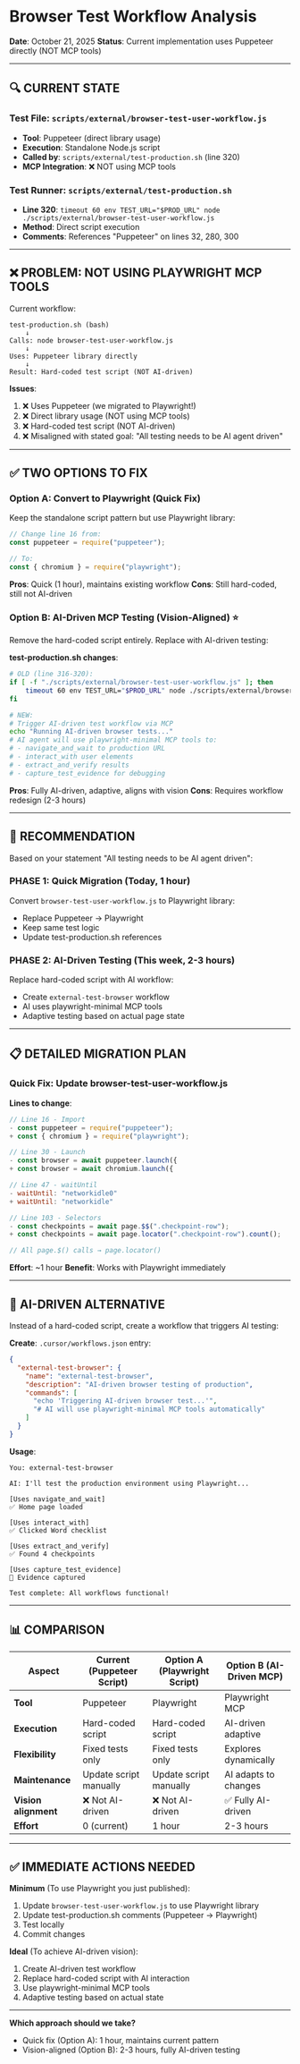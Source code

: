 # Browser Test Workflow Analysis

**Date**: October 21, 2025
**Status**: Current implementation uses Puppeteer directly (NOT MCP tools)

---

## 🔍 **CURRENT STATE**

### **Test File**: `scripts/external/browser-test-user-workflow.js`
- **Tool**: Puppeteer (direct library usage)
- **Execution**: Standalone Node.js script
- **Called by**: `scripts/external/test-production.sh` (line 320)
- **MCP Integration**: ❌ NOT using MCP tools

### **Test Runner**: `scripts/external/test-production.sh`
- **Line 320**: `timeout 60 env TEST_URL="$PROD_URL" node ./scripts/external/browser-test-user-workflow.js`
- **Method**: Direct script execution
- **Comments**: References "Puppeteer" on lines 32, 280, 300

---

## ❌ **PROBLEM: NOT USING PLAYWRIGHT MCP TOOLS**

Current workflow:
```
test-production.sh (bash)
    ↓
Calls: node browser-test-user-workflow.js
    ↓
Uses: Puppeteer library directly
    ↓
Result: Hard-coded test script (NOT AI-driven)
```

**Issues**:
1. ❌ Uses Puppeteer (we migrated to Playwright!)
2. ❌ Direct library usage (NOT using MCP tools)
3. ❌ Hard-coded test script (NOT AI-driven)
4. ❌ Misaligned with stated goal: "All testing needs to be AI agent driven"

---

## ✅ **TWO OPTIONS TO FIX**

### **Option A: Convert to Playwright** (Quick Fix)
Keep the standalone script pattern but use Playwright library:

```javascript
// Change line 16 from:
const puppeteer = require("puppeteer");

// To:
const { chromium } = require("playwright");
```

**Pros**: Quick (1 hour), maintains existing workflow
**Cons**: Still hard-coded, still not AI-driven

### **Option B: AI-Driven MCP Testing** (Vision-Aligned) ⭐

Remove the hard-coded script entirely. Replace with AI-driven testing:

**test-production.sh changes**:
```bash
# OLD (line 316-320):
if [ -f "./scripts/external/browser-test-user-workflow.js" ]; then
    timeout 60 env TEST_URL="$PROD_URL" node ./scripts/external/browser-test-user-workflow.js
fi

# NEW:
# Trigger AI-driven test workflow via MCP
echo "Running AI-driven browser tests..."
# AI agent will use playwright-minimal MCP tools to:
# - navigate_and_wait to production URL
# - interact_with user elements
# - extract_and_verify results
# - capture_test_evidence for debugging
```

**Pros**: Fully AI-driven, adaptive, aligns with vision
**Cons**: Requires workflow redesign (2-3 hours)

---

## 🎯 **RECOMMENDATION**

Based on your statement "All testing needs to be AI agent driven":

### **PHASE 1: Quick Migration** (Today, 1 hour)
Convert `browser-test-user-workflow.js` to Playwright library:
- Replace Puppeteer → Playwright
- Keep same test logic
- Update test-production.sh references

### **PHASE 2: AI-Driven Testing** (This week, 2-3 hours)
Replace hard-coded script with AI workflow:
- Create `external-test-browser` workflow
- AI uses playwright-minimal MCP tools
- Adaptive testing based on actual page state

---

## 📋 **DETAILED MIGRATION PLAN**

### **Quick Fix: Update browser-test-user-workflow.js**

**Lines to change**:
```javascript
// Line 16 - Import
- const puppeteer = require("puppeteer");
+ const { chromium } = require("playwright");

// Line 30 - Launch
- const browser = await puppeteer.launch({
+ const browser = await chromium.launch({

// Line 47 - waitUntil
- waitUntil: "networkidle0"
+ waitUntil: "networkidle"

// Line 103 - Selectors
- const checkpoints = await page.$$(".checkpoint-row");
+ const checkpoints = await page.locator(".checkpoint-row").count();

// All page.$() calls → page.locator()
```

**Effort**: ~1 hour
**Benefit**: Works with Playwright immediately

---

## 🚀 **AI-DRIVEN ALTERNATIVE**

Instead of a hard-coded script, create a workflow that triggers AI testing:

**Create**: `.cursor/workflows.json` entry:
```json
{
  "external-test-browser": {
    "name": "external-test-browser",
    "description": "AI-driven browser testing of production",
    "commands": [
      "echo 'Triggering AI-driven browser test...'",
      "# AI will use playwright-minimal MCP tools automatically"
    ]
  }
}
```

**Usage**:
```
You: external-test-browser

AI: I'll test the production environment using Playwright...

[Uses navigate_and_wait]
✅ Home page loaded

[Uses interact_with]
✅ Clicked Word checklist

[Uses extract_and_verify]
✅ Found 4 checkpoints

[Uses capture_test_evidence]
📸 Evidence captured

Test complete: All workflows functional!
```

---

## 📊 **COMPARISON**

| Aspect | Current (Puppeteer Script) | Option A (Playwright Script) | Option B (AI-Driven MCP) |
|--------|---------------------------|------------------------------|--------------------------|
| **Tool** | Puppeteer | Playwright | Playwright MCP |
| **Execution** | Hard-coded script | Hard-coded script | AI-driven adaptive |
| **Flexibility** | Fixed tests only | Fixed tests only | Explores dynamically |
| **Maintenance** | Update script manually | Update script manually | AI adapts to changes |
| **Vision alignment** | ❌ Not AI-driven | ❌ Not AI-driven | ✅ Fully AI-driven |
| **Effort** | 0 (current) | 1 hour | 2-3 hours |

---

## ✅ **IMMEDIATE ACTIONS NEEDED**

**Minimum** (To use Playwright you just published):
1. Update `browser-test-user-workflow.js` to use Playwright library
2. Update test-production.sh comments (Puppeteer → Playwright)
3. Test locally
4. Commit changes

**Ideal** (To achieve AI-driven vision):
1. Create AI-driven test workflow
2. Replace hard-coded script with AI interaction
3. Use playwright-minimal MCP tools
4. Adaptive testing based on actual state

---

**Which approach should we take?**
- Quick fix (Option A): 1 hour, maintains current pattern
- Vision-aligned (Option B): 2-3 hours, fully AI-driven testing
